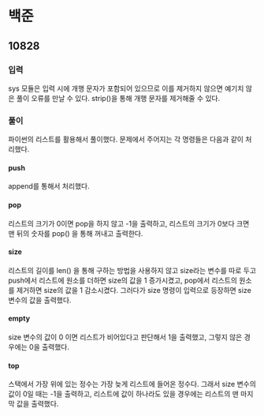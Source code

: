 # 백준

## 10828

### 입력

sys 모듈은 입력 시에 개행 문자가 포함되어 있으므로 이를 제거하지 않으면 예기치 않은 풀이 오류를 만날 수 있다. strip()을 통해 개행 문자를 제거해줄 수 있다. 



### 풀이

파이썬의 리스트를 활용해서 풀이했다. 문제에서 주어지는 각 명령들은 다음과 같이 처리했다.



#### push

append를 통해서 처리했다.



#### pop

리스트의 크기가 0이면 pop을 하지 않고 -1을 출력하고, 리스트의 크기가 0보다 크면 맨 뒤의 숫자를 pop() 을 통해 꺼내고 출력한다.



#### size

리스트의 길이를 len() 을 통해 구하는 방법을 사용하지 않고 size라는 변수를 따로 두고 push에서 리스트에 원소를 더하면 size의 값을 1 증가시켰고, pop에서 리스트의 원소를 제거하면 size의 값을 1 감소시켰다. 그러다가 size 명령이 입력으로 등장하면 size 변수의 값을 출력했다.



#### empty

size 변수의 값이 0 이면 리스트가 비어있다고 판단해서 1을 출력했고, 그렇지 않은 경우에는 0을 출력했다.



#### top

스택에서 가장 위에 있는 정수는 가장 늦게 리스트에 들어온 정수다. 그래서 size 변수의 값이 0일 때는 -1을 출력하고, 리스트에 값이 하나라도 있을 경우에는 리스트의 맨 마지막 값을 출력했다.

